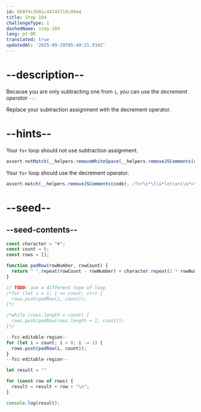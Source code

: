 ```yaml
---
id: 660f4c3b01c44743719c99e4
title: Step 104
challengeType: 1
dashedName: step-104
lang: pt-BR
translated: true
updatedAt: '2025-09-29T05:49:21.934Z'
---
```


# --description--

Because you are only subtracting one from `i`, you can use the <dfn>decrement operator</dfn> `--`.

Replace your subtraction assignment with the decrement operator.

# --hints--

Your `for` loop should not use subtraction assignment.

```js
assert.notMatch(__helpers.removeWhiteSpace(__helpers.removeJSComments(code)), /for\(leti=count;i>0;i-=1\)\{rows\.push\(padRow\(i,count\)\);/);
```

Your `for` loop should use the decrement operator.

```js
assert.match(__helpers.removeJSComments(code), /for\s*\(\s*let\s+i\s*=\s*count\s*;\s*i\s*>\s*0\s*;\s*i--\s*\)\s*\{\s*rows\.push\(\s*padRow\s*\(\s*i\s*,\s*count\s*\)\s*\);/);
```

# --seed--

## --seed-contents--

```js
const character = "#";
const count = 8;
const rows = [];

function padRow(rowNumber, rowCount) {
  return " ".repeat(rowCount - rowNumber) + character.repeat(2 * rowNumber - 1) + " ".repeat(rowCount - rowNumber);
}

// TODO: use a different type of loop
/*for (let i = 1; i <= count; i++) {
  rows.push(padRow(i, count));
}*/

/*while (rows.length < count) {
  rows.push(padRow(rows.length + 1, count));
}*/

--fcc-editable-region--
for (let i = count; i > 0; i -= 1) {
  rows.push(padRow(i, count));
}
--fcc-editable-region--

let result = ""

for (const row of rows) {
  result = result + row + "\n";
}

console.log(result);
```
